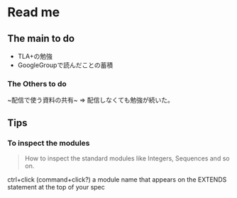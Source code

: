 # Read me

## The main to do

- TLA+の勉強
- GoogleGroupで読んだことの蓄積

### The Others to do

~配信で使う資料の共有~ => 配信しなくても勉強が続いた。

## Tips

### To inspect the modules

> How to inspect the standard modules like Integers, Sequences and so on. 

ctrl+click (command+click?) a module name that appears on the EXTENDS statement at the top of your spec
